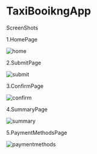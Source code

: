 # TaxiBooikngApp

ScreenShots

1.HomePage

![home](home.PNG)

2.SubmitPage

![submit](submit.PNG)

3.ConfirmPage

![confirm](confirm.PNG)

4.SummaryPage

![summary](summary.PNG)

5.PaymentMethodsPage

![paymentmethods](paymentmethods.PNG)



